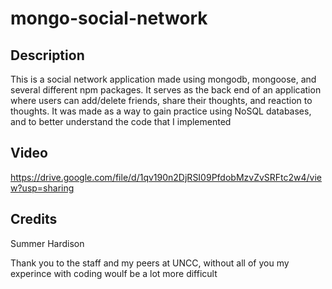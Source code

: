 # mongo-social-network

## Description
This is a social network application made using mongodb, mongoose, and several different npm packages. It serves as the back end of an application where users can add/delete friends, share their thoughts, and reaction to thoughts. It was made as a way to gain practice using NoSQL databases, and to better understand the code that I implemented

## Video
https://drive.google.com/file/d/1qv190n2DjRSI09PfdobMzvZvSRFtc2w4/view?usp=sharing

## Credits
Summer Hardison

Thank you to the staff and my peers at UNCC, without all of you my experince with coding woulf be a lot more difficult